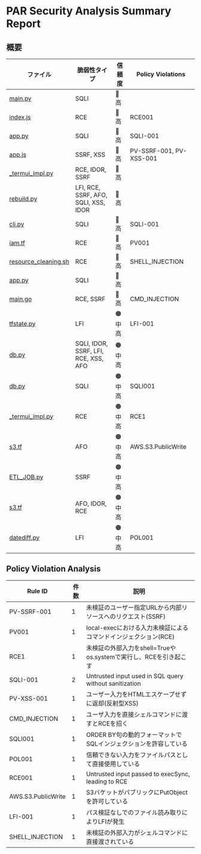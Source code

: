 # PAR Security Analysis Summary Report

## 概要

| ファイル | 脆弱性タイプ | 信頼度 | Policy Violations |
|---------|------------|--------|------------------|
| [main.py](main.py.md) | SQLI | 🔴 高 |  |
| [index.js](index.js.md) | RCE | 🔴 高 | RCE001 |
| [app.py](app.py.md) | SQLI | 🔴 高 | SQLI-001 |
| [app.js](app.js.md) | SSRF, XSS | 🔴 高 | PV-SSRF-001, PV-XSS-001 |
| [_termui_impl.py](_termui_impl.py.md) | RCE, IDOR, SSRF | 🔴 高 |  |
| [rebuild.py](rebuild.py.md) | LFI, RCE, SSRF, AFO, SQLI, XSS, IDOR | 🔴 高 |  |
| [cli.py](cli.py.md) | SQLI | 🔴 高 | SQLI-001 |
| [iam.tf](iam.tf.md) | RCE | 🔴 高 | PV001 |
| [resource_cleaning.sh](resource_cleaning.sh.md) | RCE | 🔴 高 | SHELL_INJECTION |
| [app.py](app.py.md) | SQLI | 🔴 高 |  |
| [main.go](main.go.md) | RCE, SSRF | 🔴 高 | CMD_INJECTION |
| [tfstate.py](tfstate.py.md) | LFI | 🟠 中高 | LFI-001 |
| [db.py](db.py.md) | SQLI, IDOR, SSRF, LFI, RCE, XSS, AFO | 🟠 中高 |  |
| [db.py](db.py.md) | SQLI | 🟠 中高 | SQLI001 |
| [_termui_impl.py](_termui_impl.py.md) | RCE | 🟠 中高 | RCE1 |
| [s3.tf](s3.tf.md) | AFO | 🟠 中高 | AWS.S3.PublicWrite |
| [ETL_JOB.py](ETL_JOB.py.md) | SSRF | 🟠 中高 |  |
| [s3.tf](s3.tf.md) | AFO, IDOR, RCE | 🟠 中高 |  |
| [datediff.py](datediff.py.md) | LFI | 🟠 中高 | POL001 |

## Policy Violation Analysis

| Rule ID | 件数 | 説明 |
|---------|------|------|
| PV-SSRF-001 | 1 | 未検証のユーザー指定URLから内部リソースへのリクエスト(SSRF) |
| PV001 | 1 | local-execにおける入力未検証によるコマンドインジェクション(RCE) |
| RCE1 | 1 | 未検証の外部入力をshell=Trueやos.systemで実行し、RCEを引き起こす |
| SQLI-001 | 2 | Untrusted input used in SQL query without sanitization |
| PV-XSS-001 | 1 | ユーザー入力をHTMLエスケープせずに返却(反射型XSS) |
| CMD_INJECTION | 1 | ユーザ入力を直接シェルコマンドに渡すとRCEを招く |
| SQLI001 | 1 | ORDER BY句の動的フォーマットでSQLインジェクションを許容している |
| POL001 | 1 | 信頼できない入力をファイルパスとして直接使用している |
| RCE001 | 1 | Untrusted input passed to execSync, leading to RCE |
| AWS.S3.PublicWrite | 1 | S3バケットがパブリックにPutObjectを許可している |
| LFI-001 | 1 | パス検証なしでのファイル読み取りによりLFIが発生 |
| SHELL_INJECTION | 1 | 未検証の外部入力がシェルコマンドに直接渡されている |
